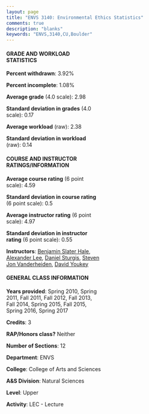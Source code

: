 ```yaml
---
layout: page
title: "ENVS 3140: Environmental Ethics Statistics"
comments: true
description: "blanks"
keywords: "ENVS,3140,CU,Boulder"
---
```

<head>
<script src="https://ajax.googleapis.com/ajax/libs/jquery/2.1.3/jquery.min.js"></script>
<script src="https://dl.dropboxusercontent.com/s/pc42nxpaw1ea4o9/highcharts.js?dl=0"></script>
<!-- <script src="../assets/js/highcharts.js"></script> -->
<style type="text/css">@font-face {
	font-family: "Bebas Neue";
	src: url(https://www.filehosting.org/file/details/544349/BebasNeue Regular.otf) format("opentype");
	}
	h1.Bebas { 
		font-family: "Bebas Neue", Verdana, Tahoma;
	}
</style>
</head>
<body>
	<div id="container" style="float: right; width: 45%; height: 88%; margin-left: 2.5%; margin-right: 2.5%;"></div>
	<script language="JavaScript">
		$(document).ready(function() {
		var chart = {type: 'column'};
		var title = {text: 'Grade Distribution'};
		var xAxis = {categories: ['A','B','C','D','F'],crosshair: true};
		var yAxis = {min: 0,title: {text: 'Percentage'}};
		var tooltip = {headerFormat: '<center><b><span style="font-size:20px">{point.key}</span></b></center>',
		               pointFormat: '<td style="padding:0"><b>{point.y:.1f}%</b></td>',
		               footerFormat: '</table>',shared: true,useHTML: true};
		var plotOptions = {column: {pointPadding: 0.0,borderWidth: 0}};  
		var credits = {enabled: false};var series= [{name: 'Percent',data: [29.32,47.97,18.26,1.89,2.55,]}];
		var json = {};
		json.chart = chart;
		json.title = title;
		json.tooltip = tooltip;
		json.xAxis = xAxis;
		json.yAxis = yAxis;  
		json.series = series;
		json.plotOptions = plotOptions;  
		json.credits = credits;
		$('#container').highcharts(json);
	});
	</script>
</body>
			   
#### GRADE AND WORKLOAD STATISTICS

**Percent withdrawn**: 3.92%

**Percent incomplete**: 1.08%

**Average grade** (4.0 scale): 2.98

**Standard deviation in grades** (4.0 scale): 0.17

**Average workload** (raw): 2.38

**Standard deviation in workload** (raw): 0.14

#### COURSE AND INSTRUCTOR RATINGS/INFORMATION

**Average course rating** (6 point scale): 4.59

**Standard deviation in course rating** (6 point scale): 0.5

**Average instructor rating** (6 point scale): 4.97

**Standard deviation in instructor rating** (6 point scale): 0.55

**Instructors**: <a href='../../instructors/Benjamin_Slater_Hale'>Benjamin Slater Hale</a>, <a href='../../instructors/Alexander_Lee'>Alexander Lee</a>, <a href='../../instructors/Daniel_Sturgis'>Daniel Sturgis</a>, <a href='../../instructors/Steven_Jon_Vanderheiden'>Steven Jon Vanderheiden</a>, <a href='../../instructors/David_Youkey'>David Youkey</a>

#### GENERAL CLASS INFORMATION

**Years provided**: Spring 2010, Spring 2011, Fall 2011, Fall 2012, Fall 2013, Fall 2014, Spring 2015, Fall 2015, Spring 2016, Spring 2017

**Credits**: 3

**RAP/Honors class?** Neither

**Number of Sections**: 12

**Department**: ENVS

**College**: College of Arts and Sciences

**A&S Division**: Natural Sciences

**Level**: Upper

**Activity**: LEC - Lecture
